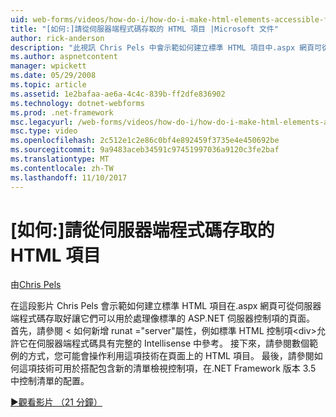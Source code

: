 ```yaml
---
uid: web-forms/videos/how-do-i/how-do-i-make-html-elements-accessible-from-server-side-code
title: "[如何:]請從伺服器端程式碼存取的 HTML 項目 |Microsoft 文件"
author: rick-anderson
description: "此視訊 Chris Pels 中會示範如何建立標準 HTML 項目中.aspx 網頁可從伺服器端程式碼存取好讓它們可以用於頁面 processin..."
ms.author: aspnetcontent
manager: wpickett
ms.date: 05/29/2008
ms.topic: article
ms.assetid: 1e2bafaa-ae6a-4c4c-839b-ff2dfe836902
ms.technology: dotnet-webforms
ms.prod: .net-framework
msc.legacyurl: /web-forms/videos/how-do-i/how-do-i-make-html-elements-accessible-from-server-side-code
msc.type: video
ms.openlocfilehash: 2c512e1c2e86c0bf4e892459f3735e4e450692be
ms.sourcegitcommit: 9a9483aceb34591c97451997036a9120c3fe2baf
ms.translationtype: MT
ms.contentlocale: zh-TW
ms.lasthandoff: 11/10/2017
---
```

<a name="how-do-i-make-html-elements-accessible-from-server-side-code"></a>[如何:]請從伺服器端程式碼存取的 HTML 項目
====================
由[Chris Pels](https://twitter.com/chrispels)

在這段影片 Chris Pels 會示範如何建立標準 HTML 項目在.aspx 網頁可從伺服器端程式碼存取好讓它們可以用於處理像標準的 ASP.NET 伺服器控制項的頁面。 首先，請參閱 < 如何新增 runat ="server"屬性，例如標準 HTML 控制項&lt;div&gt;允許它在伺服器端程式碼具有完整的 Intellisense 中參考。 接下來，請參閱數個範例的方式，您可能會操作利用這項技術在頁面上的 HTML 項目。 最後，請參閱如何這項技術可用於搭配包含新的清單檢視控制項，在.NET Framework 版本 3.5 中控制清單的配置。

[&#9654;觀看影片 （21 分鐘）](https://channel9.msdn.com/Blogs/ASP-NET-Site-Videos/how-do-i-make-html-elements-accessible-from-server-side-code)
